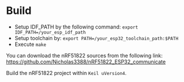 # Build

* Setup IDF_PATH by the following command: `export IDF_PATH=/your_esp_idf_path`
* Setup toolchain by: `export PATH=/your_esp32_toolchain_path:$PATH`
* Execute `make`

You can download the nRF51822 sources from the following 
link: https://github.com/Nicholas3388/nRF51822_ESP32_communicate

Build the nRF51822 project within `Keil uVersion4`.
